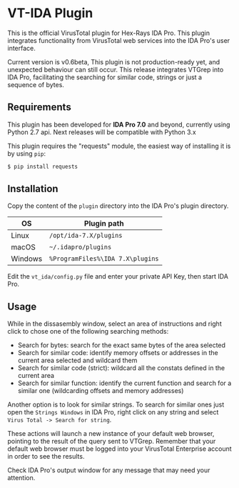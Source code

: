 # VT-IDA Plugin
This is the official VirusTotal plugin for Hex-Rays IDA Pro. This plugin integrates functionality from VirusTotal web services into the IDA Pro's user interface. 

Current version is v0.6beta, This plugin is not production-ready yet, and unexpected behaviour can still occur. This release integrates VTGrep into IDA Pro, facilitating the searching for similar code, strings or just a sequence of bytes.

## Requirements
This plugin has been developed for **IDA Pro 7.0** and beyond, currently using Python 2.7 api. Next releases will be compatible with Python 3.x

This plugin requires the "requests" module, the easiest way of installing it is by using ``pip``:

```bash
$ pip install requests
```

## Installation
Copy the content of the ``plugin`` directory into the IDA Pro's plugin directory. 

| OS      | Plugin path                                 |
| ------- | ------------------------------------------- |
| Linux   | `/opt/ida-7.X/plugins`                      |
| macOS   | `~/.idapro/plugins`                         |
| Windows | `%ProgramFiles%\IDA 7.X\plugins`       |

Edit the `vt_ida/config.py` file and enter your private API Key, then start IDA Pro.


## Usage
While in the dissasembly window, select an area of instructions and right click to chose one of the following searching methods:

* Search for bytes: search for the exact same bytes of the area selected
* Search for similar code: identify memory offsets or addresses in the current area selected and wildcard them
* Search for similar code (strict): wildcard all the constats defined in the current area 
* Search for similar function: identify the current function and search for a similar one (wildcarding offsets and memory addresses)

Another option is to look for similar strings. To search for similar ones just open the `Strings Windows` in IDA Pro, right click on any string and select `Virus Total -> Search for string`. 

These actions will launch a new instance of your default web browser, pointing to the result of the query sent to VTGrep. Remember that your default web browser must be logged into your VirusTotal Enterprise account in order to see the results.

Check IDA Pro's output window for any message that may need your attention.


